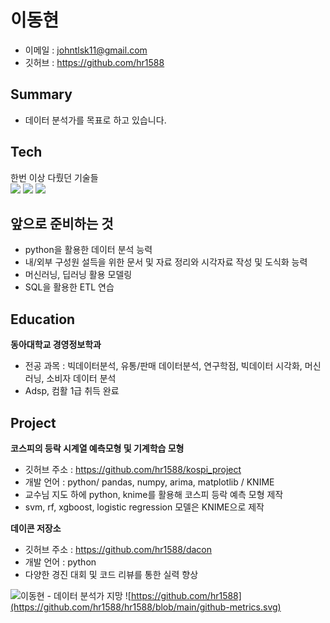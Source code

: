 # 이동현
- 이메일 : johntlsk11@gmail.com
- 깃허브 : https://github.com/hr1588


## Summary
- 데이터 분석가를 목표로 하고 있습니다.

## Tech
한번 이상 다뤘던 기술들<br>
<img src="https://img.shields.io/badge/PYTHON-3776AB?style=for-the-badge&logo=python&logoColor=white">
<img src="https://img.shields.io/badge/R-276DC3?style=for-the-badge&logo=r&logoColor=white">
<img src="https://img.shields.io/badge/SQL-F80000?style=for-the-badge&logo=oracle&logoColor=white">

## 앞으로 준비하는 것
- python을 활용한 데이터 분석 능력
- 내/외부 구성원 설득을 위한 문서 및 자료 정리와 시각자료 작성 및 도식화 능력
- 머신러닝, 딥러닝 활용 모델링
- SQL을 활용한 ETL 연습

## Education
**동아대학교 경영정보학과**
- 전공 과목 : 빅데이터분석, 유통/판매 데이터분석, 연구학점, 빅데이터 시각화, 머신러닝, 소비자 데이터 분석
- Adsp, 컴활 1급 취득 완료

## Project
**코스피의 등락 시계열 예측모형 및 기계학습 모형**
- 깃허브 주소 : https://github.com/hr1588/kospi_project
- 개발 언어 : python/ pandas, numpy, arima, matplotlib / KNIME
- 교수님 지도 하에 python, knime를 활용해 코스피 등락 예측 모형 제작
- svm, rf, xgboost, logistic regression 모델은 KNIME으로 제작

**데이콘 저장소**
- 깃허브 주소 : https://github.com/hr1588/dacon
- 개발 언어 : python
- 다양한 경진 대회 및 코드 리뷰를 통한 실력 향상

![이동현](https://github.com/hr1588) - 데이터 분석가 지망
![https://github.com/hr1588](https://github.com/hr1588/hr1588/blob/main/github-metrics.svg)


